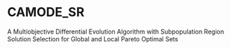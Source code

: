 # CAMODE_SR
A Multiobjective Differential Evolution Algorithm with Subpopulation Region Solution Selection for Global and Local Pareto Optimal Sets
